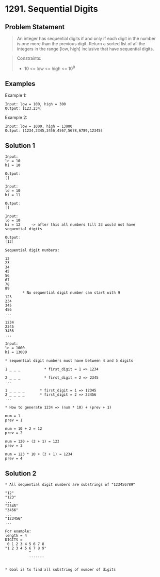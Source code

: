 # 1291. Sequential Digits

## Problem Statement

> An integer has sequential digits if and only if each digit in the number is one more than the previous digit.
> Return a sorted list of all the integers in the range [low, high] inclusive that have sequential digits.

> Constraints:
>
> - 10 <= low <= high <= 10<sup>9</sup>

## Examples

Example 1:

```
Input: low = 100, high = 300
Output: [123,234]
```

Example 2:

```
Input: low = 1000, high = 13000
Output: [1234,2345,3456,4567,5678,6789,12345]
```

## Solution 1

```
Input:
lo = 10
hi = 10

Output:
[]
```

```
Input:
lo = 10
hi = 11

Output:
[]
```

```
Input:
lo = 10
hi = 12     -> after this all numbers till 23 would not have sequential digits

Output:
[12]
```

```
Sequential digit numbers:

12
23
34
45
56
67
78
89
        * No sequential digit number can start with 9
123
234
345
456
...

1234
2345
3456
...

```

```
Input:
lo = 1000
hi = 13000

* sequential digit numbers must have between 4 and 5 digits

1 _ _ _           * first_digit = 1 => 1234

2 _ _ _           * first_digit = 2 => 2345
...

1 _ _ _ _       * first_digit = 1 => 12345
2 _ _ _ _       * first_digit = 2 => 23456
...

* How to generate 1234 => (num * 10) + (prev + 1)

num = 1
prev = 1

num = 10 + 2 = 12
prev = 2

num = 120 + (2 + 1) = 123
prev = 3

num = 123 * 10 + (3 + 1) = 1234
prev = 4
```

## Solution 2

```
* All sequential digit numbers are substrings of "123456789"

"12"
"123"
...
"2345"
"3456"
...
"123456"
...

For example:
length = 4
DIGITS =
 0 1 2 3 4 5 6 7 8
"1 2 3 4 5 6 7 8 9"
           ^
           -------


* Goal is to find all substring of number of digits
```
